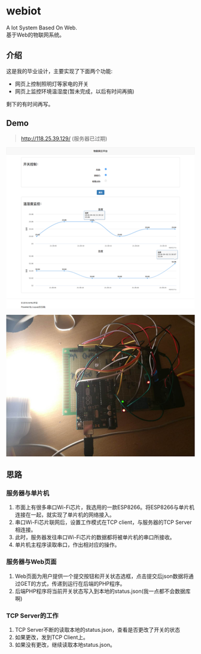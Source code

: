# webiot
A Iot System Based On Web.  
基于Web的物联网系统。

## 介绍
这是我的毕业设计，主要实现了下面两个功能:

* 网页上控制照明灯等家电的开关
* 网页上监控环境温湿度(暂未完成，以后有时间再搞)

剩下的有时间再写。

## Demo
> http://118.25.39.129/ (服务器已过期)

![Aaron Swartz](https://raw.githubusercontent.com/lyq1996/webiot/master/demo.png)  

![Aaron Swartz](https://raw.githubusercontent.com/lyq1996/webiot/master/demo_1.png)

## 思路
### 服务器与单片机
1. 市面上有很多串口Wi-Fi芯片，我选用的一款ESP8266。将ESP8266与单片机连接在一起，就实现了单片机的网络接入。
2. 串口Wi-Fi芯片联网后，设置工作模式在TCP client，与服务器的TCP Server相连接。
3. 此时，服务器发往串口Wi-Fi芯片的数据都将被单片机的串口所接收。
4. 单片机主程序读取串口，作出相对应的操作。

### 服务器与Web页面
1. Web页面为用户提供一个提交按钮和开关状态选框，点击提交后json数据将通过GET的方式，传递到运行在后端的PHP程序。
2. 后端PHP程序将当前开关状态写入到本地的status.json(我一点都不会数据库啊)

### TCP Server的工作
1. TCP Server不断的读取本地的status.json，查看是否更改了开关的状态
2. 如果更改，发到TCP Client上。
3. 如果没有更改，继续读取本地status.json。